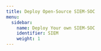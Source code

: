 ```yaml
---
title: Deploy Open-Source SIEM-SOC
menu:
  sidebar:
    name: Deploy Your own SIEM-SOC
    identifier: SIEM
    weight: 1
---
```

